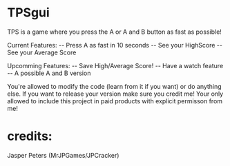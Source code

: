 TPSgui
======

TPS is a game where you press the A or A and B button as fast as possible!

Current Features:
-- Press A as fast in 10 seconds
-- See your HighScore
-- See your Average Score

Upcomming Features:
-- Save High/Average Score!
-- Have a watch feature
-- A possible A and B version

You're allowed to modify the code (learn from it if you want) or do anything else. If you want to release your version make sure you credit me! Your only allowed to include this project in paid products with explicit permisson from me!

credits:
=====
Jasper Peters (MrJPGames/JPCracker)
